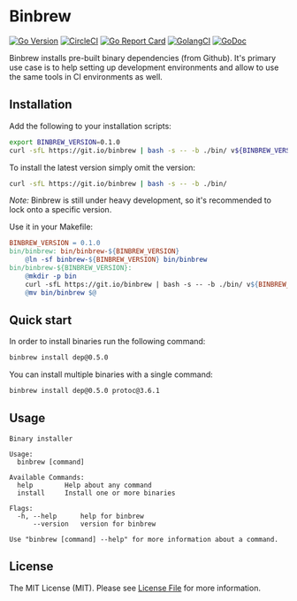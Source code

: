# Binbrew

[![Go Version](https://img.shields.io/badge/go%20version-%3E=1.11.4-orange.svg?style=flat-square)](https://github.com/sagikazarmark/binbrew)
[![CircleCI](https://circleci.com/gh/sagikazarmark/binbrew.svg?style=svg)](https://circleci.com/gh/sagikazarmark/binbrew)
[![Go Report Card](https://goreportcard.com/badge/github.com/sagikazarmark/binbrew?style=flat-square)](https://goreportcard.com/report/github.com/sagikazarmark/binbrew)
[![GolangCI](https://golangci.com/badges/github.com/sagikazarmark/binbrew.svg)](https://golangci.com/r/github.com/sagikazarmark/binbrew)
[![GoDoc](http://img.shields.io/badge/godoc-reference-5272B4.svg?style=flat-square)](https://godoc.org/github.com/sagikazarmark/binbrew)

Binbrew installs pre-built binary dependencies (from Github).
It's primary use case is to help setting up development environments and
allow to use the same tools in CI environments as well.


## Installation

Add the following to your installation scripts:

```bash
export BINBREW_VERSION=0.1.0
curl -sfL https://git.io/binbrew | bash -s -- -b ./bin/ v${BINBREW_VERSION}
```

To install the latest version simply omit the version:

```bash
curl -sfL https://git.io/binbrew | bash -s -- -b ./bin/
```

*Note:* Binbrew is still under heavy development, so it's recommended to lock onto a specific version.

Use it in your Makefile:

```makefile
BINBREW_VERSION = 0.1.0
bin/binbrew: bin/binbrew-${BINBREW_VERSION}
	@ln -sf binbrew-${BINBREW_VERSION} bin/binbrew
bin/binbrew-${BINBREW_VERSION}:
	@mkdir -p bin
	curl -sfL https://git.io/binbrew | bash -s -- -b ./bin/ v${BINBREW_VERSION}
	@mv bin/binbrew $@
```


## Quick start

In order to install binaries run the following command:

```bash
binbrew install dep@0.5.0
```

You can install multiple binaries with a single command:

```bash
binbrew install dep@0.5.0 protoc@3.6.1
```


## Usage

```
Binary installer

Usage:
  binbrew [command]

Available Commands:
  help        Help about any command
  install     Install one or more binaries

Flags:
  -h, --help      help for binbrew
      --version   version for binbrew

Use "binbrew [command] --help" for more information about a command.
```


## License

The MIT License (MIT). Please see [License File](LICENSE) for more information.
